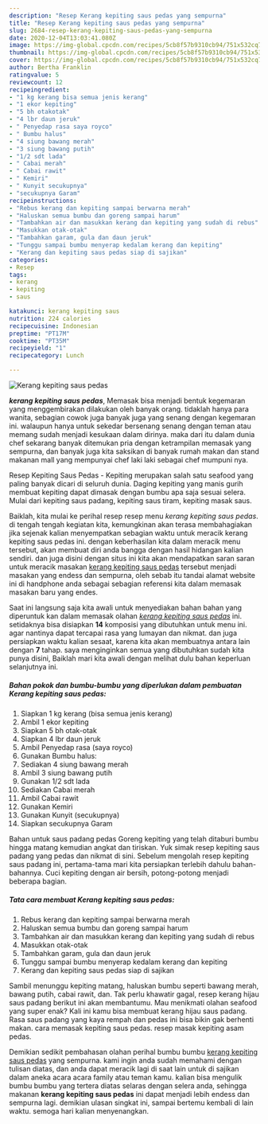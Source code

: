 ```yaml
---
description: "Resep Kerang kepiting saus pedas yang sempurna"
title: "Resep Kerang kepiting saus pedas yang sempurna"
slug: 2684-resep-kerang-kepiting-saus-pedas-yang-sempurna
date: 2020-12-04T13:03:41.080Z
image: https://img-global.cpcdn.com/recipes/5cb8f57b9310cb94/751x532cq70/kerang-kepiting-saus-pedas-foto-resep-utama.jpg
thumbnail: https://img-global.cpcdn.com/recipes/5cb8f57b9310cb94/751x532cq70/kerang-kepiting-saus-pedas-foto-resep-utama.jpg
cover: https://img-global.cpcdn.com/recipes/5cb8f57b9310cb94/751x532cq70/kerang-kepiting-saus-pedas-foto-resep-utama.jpg
author: Bertha Franklin
ratingvalue: 5
reviewcount: 12
recipeingredient:
- "1 kg kerang bisa semua jenis kerang"
- "1 ekor kepiting"
- "5 bh otakotak"
- "4 lbr daun jeruk"
- " Penyedap rasa saya royco"
- " Bumbu halus"
- "4 siung bawang merah"
- "3 siung bawang putih"
- "1/2 sdt lada"
- " Cabai merah"
- " Cabai rawit"
- " Kemiri"
- " Kunyit secukupnya"
- "secukupnya Garam"
recipeinstructions:
- "Rebus kerang dan kepiting sampai berwarna merah"
- "Haluskan semua bumbu dan goreng sampai harum"
- "Tambahkan air dan masukkan kerang dan kepiting yang sudah di rebus"
- "Masukkan otak-otak"
- "Tambahkan garam, gula dan daun jeruk"
- "Tunggu sampai bumbu menyerap kedalam kerang dan kepiting"
- "Kerang dan kepiting saus pedas siap di sajikan"
categories:
- Resep
tags:
- kerang
- kepiting
- saus

katakunci: kerang kepiting saus 
nutrition: 224 calories
recipecuisine: Indonesian
preptime: "PT17M"
cooktime: "PT35M"
recipeyield: "1"
recipecategory: Lunch

---
```



![Kerang kepiting saus pedas](https://img-global.cpcdn.com/recipes/5cb8f57b9310cb94/751x532cq70/kerang-kepiting-saus-pedas-foto-resep-utama.jpg)

<b><i>kerang kepiting saus pedas</i></b>, Memasak bisa menjadi bentuk kegemaran yang menggembirakan dilakukan oleh banyak orang. tidaklah hanya para wanita, sebagian cowok juga banyak juga yang senang dengan kegemaran ini. walaupun hanya untuk sekedar bersenang senang dengan teman atau memang sudah menjadi kesukaan dalam dirinya. maka dari itu dalam dunia chef sekarang banyak ditemukan pria dengan ketrampilan memasak yang sempurna, dan banyak juga kita saksikan di banyak rumah makan dan stand makanan mall yang mempunyai chef laki laki sebagai chef mumpuni nya.

Resep Kepiting Saus Pedas - Kepiting merupakan salah satu seafood yang paling banyak dicari di seluruh dunia. Daging kepiting yang manis gurih membuat kepiting dapat dimasak dengan bumbu apa saja sesuai selera. Mulai dari kepiting saus padang, kepiting saus tiram, kepiting masak saus.

Baiklah, kita mulai ke perihal resep resep menu <i>kerang kepiting saus pedas</i>. di tengah tengah kegiatan kita, kemungkinan akan terasa membahagiakan jika sejenak kalian menyempatkan sebagian waktu untuk meracik kerang kepiting saus pedas ini. dengan keberhasilan kita dalam meracik menu tersebut, akan membuat diri anda bangga dengan hasil hidangan kalian sendiri. dan juga disini dengan situs ini kita akan mendapatkan saran saran untuk meracik masakan <u>kerang kepiting saus pedas</u> tersebut menjadi masakan yang endess dan sempurna, oleh sebab itu tandai alamat website ini di handphone anda sebagai sebagian referensi kita dalam memasak masakan baru yang endes.


Saat ini langsung saja kita awali untuk menyediakan bahan bahan yang diperuntuk kan dalam memasak olahan <u><i>kerang kepiting saus pedas</i></u> ini. setidaknya bisa disiapkan <b>14</b> komposisi yang dibutuhkan untuk menu ini. agar nantinya dapat tercapai rasa yang lumayan dan nikmat. dan juga persiapkan waktu kalian sesaat, karena kita akan membuatnya antara lain dengan <b>7</b> tahap. saya menginginkan semua yang dibutuhkan sudah kita punya disini, Baiklah mari kita awali dengan melihat dulu bahan keperluan selanjutnya ini.

<!--inarticleads1-->

##### Bahan pokok dan bumbu-bumbu yang diperlukan dalam pembuatan Kerang kepiting saus pedas:

1. Siapkan 1 kg kerang (bisa semua jenis kerang)
1. Ambil 1 ekor kepiting
1. Siapkan 5 bh otak-otak
1. Siapkan 4 lbr daun jeruk
1. Ambil  Penyedap rasa (saya royco)
1. Gunakan  Bumbu halus:
1. Sediakan 4 siung bawang merah
1. Ambil 3 siung bawang putih
1. Gunakan 1/2 sdt lada
1. Sediakan  Cabai merah
1. Ambil  Cabai rawit
1. Gunakan  Kemiri
1. Gunakan  Kunyit (secukupnya)
1. Siapkan secukupnya Garam


Bahan untuk saus padang pedas Goreng kepiting yang telah ditaburi bumbu hingga matang kemudian angkat dan tiriskan. Yuk simak resep kepiting saus padang yang pedas dan nikmat di sini. Sebelum mengolah resep kepiting saus padang ini, pertama-tama mari kita persiapkan terlebih dahulu bahan-bahannya. Cuci kepiting dengan air bersih, potong-potong menjadi beberapa bagian. 

<!--inarticleads2-->

##### Tata cara membuat Kerang kepiting saus pedas:

1. Rebus kerang dan kepiting sampai berwarna merah
1. Haluskan semua bumbu dan goreng sampai harum
1. Tambahkan air dan masukkan kerang dan kepiting yang sudah di rebus
1. Masukkan otak-otak
1. Tambahkan garam, gula dan daun jeruk
1. Tunggu sampai bumbu menyerap kedalam kerang dan kepiting
1. Kerang dan kepiting saus pedas siap di sajikan


Sambil menunggu kepiting matang, haluskan bumbu seperti bawang merah, bawang putih, cabai rawit, dan. Tak perlu khawatir gagal, resep kerang hijau saus padang berikut ini akan membantumu. Mau menikmati olahan seafood yang super enak? Kali ini kamu bisa membuat kerang hijau saus padang. Rasa saus padang yang kaya rempah dan pedas ini bisa bikin gak berhenti makan. cara memasak kepiting saus pedas. resep masak kepiting asam pedas. 

Demikian sedikit pembahasan olahan perihal bumbu bumbu <u>kerang kepiting saus pedas</u> yang sempurna. kami ingin anda sudah memahami dengan tulisan diatas, dan anda dapat meracik lagi di saat lain untuk di sajikan dalam aneka acara acara family atau teman kamu. kalian bisa mengulik bumbu bumbu yang tertera diatas selaras dengan selera anda, sehingga makanan <b>kerang kepiting saus pedas</b> ini dapat menjadi lebih endess dan sempurna lagi. demikian ulasan singkat ini, sampai bertemu kembali di lain waktu. semoga hari kalian menyenangkan.
